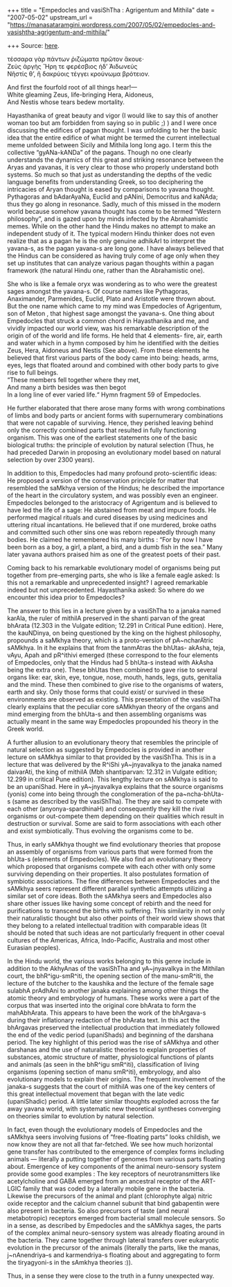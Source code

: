 +++
title = "Empedocles and vasiShTha : Agrigentum and Mithila"
date = "2007-05-02"
upstream_url = "https://manasataramgini.wordpress.com/2007/05/02/empedocles-and-vasishtha-agrigentum-and-mithila/"

+++
Source: [here](https://manasataramgini.wordpress.com/2007/05/02/empedocles-and-vasishtha-agrigentum-and-mithila/).

τέσσαρα γὰρ πάντων ῥιζώματα πρῶτον ἄκουε·  
Ζεὺς ἀργὴς Ἥρη τε φερέσβιος ἠδ’ Ἀιδωνεύς  
Νῆστίς θ’, ἣ δακρύοις τέγγει κρούνωμα βρότειον.

And first the fourfold root of all things hear!—  
White gleaming Zeus, life-bringing Hera, Aidoneus,  
And Nestis whose tears bedew mortality.

Hayasthanika of great beauty and vigor (I would like to say this of
another woman too but am forbidden from saying so in public ;) ) and I
were once discussing the edifices of pagan thought. I was unfolding to
her the basic idea that the entire edifice of what might be termed the
current intellectual meme unfolded between Sicily and Mithila long long
ago. I term this the collective “gyANa-kANDa” of the pagans. Though no
one clearly understands the dynamics of this great and striking
resonance between the Aryas and yavanas, it is very clear to those who
properly understand both systems. So much so that just as understanding
the depths of the vedic language benefits from understanding Greek, so
too deciphering the intricacies of Aryan thought is eased by comparisons
to yavana thought. Pythagoras and bAdarAyaNa, Euclid and pANini,
Democritus and kaNAda; thus they go along in resonance. Sadly, much of
this missed in the modern world because somehow yavana thought has come
to be termed “Western philosophy”, and is gazed upon by minds infected
by the Abrahamistic memes. While on the other hand the Hindu makes no
attempt to make an independent study of it. The typical modern Hindu
thinker does not even realize that as a pagan he is the only genuine
adhikArI to interpret the yavana-s, as the pagan yavana-s are long gone.
I have always believed that the Hindus can be considered as having truly
come of age only when they set up institutes that can analyze various
pagan thoughts within a pagan framework (the natural Hindu one, rather
than the Abrahamistic one).

She who is like a female oryx was wondering as to who were the greatest
sages amongst the yavana-s. Of course names like Pythagoras,
Anaximander, Parmenides, Euclid, Plato and Aristotle were thrown about.
But the one name which came to my mind was Empedocles of Agrigentum, son
of Meton , that highest sage amongst the yavana-s. One thing about
Empedocles that struck a common chord in Hayasthanika and me, and
vividly impacted our world view, was his remarkable description of the
origin of of the world and life forms. He held that 4 elements- fire,
air, earth and water which in a hymn composed by him he identified with
the deities Zeus, Hera, Aidoneus and Nestis (See above). From these
elements he believed that first various parts of the body came into
being: heads, arms, eyes, legs that floated around and combined with
other body parts to give rise to full beings.  
“These members fell together where they met,  
And many a birth besides was then begot  
In a long line of ever varied life.“ Hymn fragment 59 of Empedocles.

He further elaborated that there arose many forms with wrong
combinations of limbs and body parts or ancient forms with supernumerary
combinations that were not capable of surviving. Hence, they perished
leaving behind only the correctly combined parts that resulted in fully
functioning organism. This was one of the earliest statements one of the
basic biological truths: the principle of evolution by natural selection
(Thus, he had preceded Darwin in proposing an evolutionary model based
on natural selection by over 2300 years).

In addition to this, Empedocles had many profound proto-scientific
ideas: He proposed a version of the conservation principle for matter
that resembled the saMkhya version of the Hindus; he described the
importance of the heart in the circulatory system, and was possibly even
an engineer. Empedocles belonged to the aristocracy of Agrigentum and is
believed to have led the life of a sage: He abstained from meat and
impure foods. He performed magical rituals and cured diseases by using
medicines and uttering ritual incantations. He believed that if one
murdered, broke oaths and committed such other sins one was reborn
repeatedly through many bodies. He claimed he remembered his many births
: “For by now I have been born as a boy, a girl, a plant, a bird, and a
dumb fish in the sea.” Many later yavana authors praised him as one of
the greatest poets of their past.

Coming back to his remarkable evolutionary model of organisms being put
together from pre-emerging parts, she who is like a female eagle asked:
Is this not a remarkable and unprecedented insight? I agreed remarkable
indeed but not unprecedented. Hayasthanika asked: So where do we
encounter this idea prior to Empedocles?

The answer to this lies in a lecture given by a vasiShTha to a janaka
named karAla, the ruler of mithilA preserved in the shanti parvan of the
great bhArata (12.303 in the Vulgate edition; 12.291 in Critical Pune
edition). Here, the kauNDinya, on being questioned by the king on the
highest philosophy, propounds a saMkhya theory, which is a proto-version
of pA\~ncharAtric sAMkhya. In it he explains that from the tanmAtras the
bhUtas- akAsha, teja, vAyu, Apah and pR^ithivi emerged (these correspond
to the four elements of Empedocles, only that the Hindus had 5 bhUta-s
instead with AkAsha being the extra one). These bhUtas then combined to
gave rise to several organs like: ear, skin, eye, tongue, nose, mouth,
hands, legs, guts, genitalia and the mind. These then combined to give
rise to the organisms of waters, earth and sky. Only those forms that
could exist/ or survived in these environments are observed as existing.
This presentation of the vasiShTha clearly explains that the peculiar
core sAMkhyan theory of the organs and mind emerging from the bhUta-s
and then assembling organisms was actually meant in the same way
Empedocles propounded his theory in the Greek world.

A further allusion to an evolutionary theory that resembles the
principle of natural selection as suggested by Empedocles is provided in
another lecture on sAMkhya similar to that provided by the vasiShTha.
This is in a lecture that was delivered by the R^iShi yA\~jnyavalkya to
the janaka named daivarAti, the king of mithilA (Mbh shantiparvan:
12.312 in Vulgate edition; 12.299 in critical Pune edition). This
lengthy lecture on sAMkhya is said to be an upaniShad. Here in
yA\~jnyavalkya explains that the source organisms (yonis) come into
being through the conglomeration of the pa\~ncha-bhUta-s (same as
described by the vasiShTha). The they are said to compete with each
other (anyonya-spardhinaH) and consequently they kill the rival
organisms or out-compete them depending on their qualities which result
in destruction or survival. Some are said to form associations with each
other and exist symbiotically. Thus evolving the organisms come to be.

Thus, in early sAMkhya thought we find evolutionary theories that
propose an assembly of organisms from various parts that were formed
from the bhUta-s (elements of Empedocles). We also find an evolutionary
theory which proposed that organisms compete with each other with only
some surviving depending on their properties. It also postulates
formation of symbiotic associations. The fine differences between
Empedocles and the sAMkhya seers represent different parallel synthetic
attempts utilizing a similar set of core ideas. Both the sAMkhya seers
and Empedocles also share other issues like having some concept of
rebirth and the need for purifications to transcend the births with
suffering. This similarity in not only their naturalistic thought but
also other points of their world view shows that they belong to a
related intellectual tradition with comparable ideas (It should be noted
that such ideas are not particularly frequent in other coeval cultures
of the Americas, Africa, Indo-Pacific, Australia and most other Eurasian
peoples).

In the Hindu world, the various works belonging to this genre include in
addition to the AkhyAnas of the vasiShTha and yA\~jnyavalkya in the
Mithilan court, the bhR^igu-smR^iti, the opening section of the
manu-smR^iti, the lecture of the butcher to the kaushika and the lecture
of the female sage sulabhA prAdhAni to another janaka explaining among
other things the atomic theory and embryology of humans. These works
were a part of the corpus that was inserted into the original core
bhArata to form the mahAbhArata. This appears to have been the work of
the bhArgava-s during their inflationary redaction of the bhArata text.
In this act the bhArgavas preserved the intellectual production that
immediately followed the end of the vedic period (upaniShads) and
beginning of the darshana period. The key highlight of this period was
the rise of sAMkhya and other darshanas and the use of naturalistic
theories to explain properties of substances, atomic structure of
matter, physiological functions of plants and animals (as seen in the
bhR^igu smR^iti), classification of living organisms (opening section of
manu smR^iti), embryology, and also evolutionary models to explain their
origins. The frequent involvement of the janaka-s suggests that the
court of mithilA was one of the key centers of this great intellectual
movement that began with the late vedic (upaniShadic) period. A little
later similar thoughts exploded across the far away yavana world, with
systematic new theoretical syntheses converging on theories similar to
evolution by natural selection.

In fact, even though the evolutionary models of Empedocles and the
sAMkhya seers involving fusions of “free-floating parts” looks childish,
we now know they are not all that far-fetched. We see how much
horizontal gene transfer has contributed to the emergence of complex
forms including animals — literally a putting together of genomes from
various parts floating about. Emergence of key components of the animal
neuro-sensory system provide some good examples : The key receptors of
neurotransmitters like acetylcholine and GABA emerged from an ancestral
receptor of the ART-LGIC family that was coded by a laterally mobile
gene in the bacteria. Likewise the precursors of the animal and plant
(chlorophyte alga) nitric oxide receptor and the calcium channel subunit
that bind gabapentin were also present in bacteria. So also precursors
of taste (and neural metabotropic) receptors emerged from bacterial
small molecule sensors. So in a sense, as described by Empedocles and
the sAMkhya sages, the parts of the complex animal neuro-sensory system
was already floating around in the bacteria. They came together through
lateral transfers over eukaryotic evolution in the precursor of the
animals (literally the parts, like the manas, j\~nAnendriya–s and
karmendriya-s floating about and aggregating to form the tiryagyoni-s in
the sAmkhya theories :)).

Thus, in a sense they were close to the truth in a funny unexpected way.

